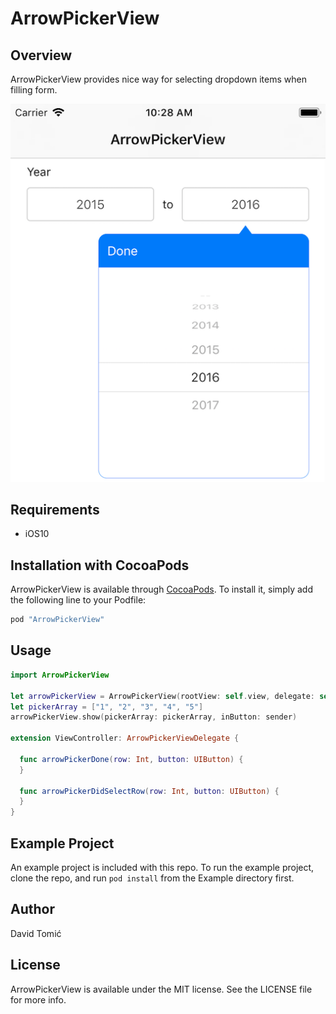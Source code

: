 # ArrowPickerView

## Overview

ArrowPickerView provides nice way for selecting dropdown items when filling form.

![](image.png?raw=true "ArrowPickerView screenshot")

## Requirements
* iOS10

## Installation with CocoaPods

ArrowPickerView is available through [CocoaPods](http://cocoapods.org). To install
it, simply add the following line to your Podfile:

```ruby
pod "ArrowPickerView"
```

## Usage

```Swift
import ArrowPickerView

let arrowPickerView = ArrowPickerView(rootView: self.view, delegate: self)
let pickerArray = ["1", "2", "3", "4", "5"]
arrowPickerView.show(pickerArray: pickerArray, inButton: sender)

extension ViewController: ArrowPickerViewDelegate {
  
  func arrowPickerDone(row: Int, button: UIButton) {
  }
  
  func arrowPickerDidSelectRow(row: Int, button: UIButton) {
  }
}
```

## Example Project

An example project is included with this repo.  To run the example project, clone the repo, and run `pod install` from the Example directory first.

## Author

David Tomić

## License

ArrowPickerView is available under the MIT license. See the LICENSE file for more info.
